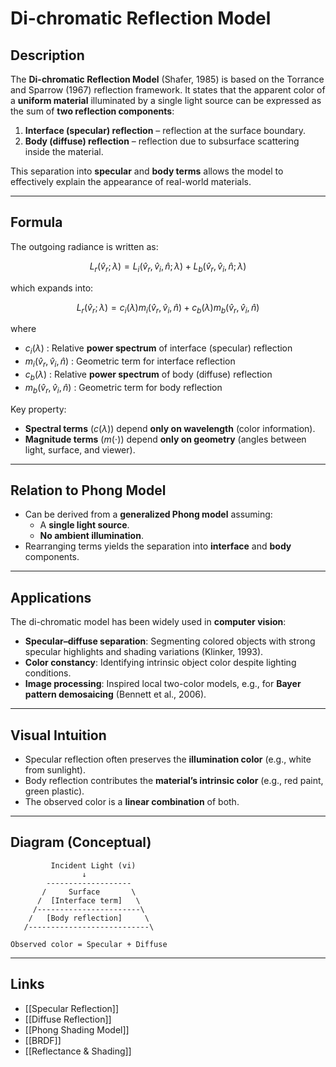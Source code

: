# Di-chromatic Reflection Model

## Description
The **Di-chromatic Reflection Model** (Shafer, 1985) is based on the Torrance and Sparrow (1967) reflection framework. It states that the apparent color of a **uniform material** illuminated by a single light source can be expressed as the sum of **two reflection components**:

1. **Interface (specular) reflection** – reflection at the surface boundary.  
2. **Body (diffuse) reflection** – reflection due to subsurface scattering inside the material.  

This separation into **specular** and **body terms** allows the model to effectively explain the appearance of real-world materials.

---

## Formula
The outgoing radiance is written as:

$$
L_r(\hat{v}_r; \lambda) = L_i(\hat{v}_r, \hat{v}_i, \hat{n}; \lambda) + L_b(\hat{v}_r, \hat{v}_i, \hat{n}; \lambda)
$$

which expands into:

$$
L_r(\hat{v}_r; \lambda) = c_i(\lambda)m_i(\hat{v}_r, \hat{v}_i, \hat{n}) + c_b(\lambda)m_b(\hat{v}_r, \hat{v}_i, \hat{n})
$$

where  

- $c_i(\lambda)$ : Relative **power spectrum** of interface (specular) reflection  
- $m_i(\hat{v}_r, \hat{v}_i, \hat{n})$ : Geometric term for interface reflection  
- $c_b(\lambda)$ : Relative **power spectrum** of body (diffuse) reflection  
- $m_b(\hat{v}_r, \hat{v}_i, \hat{n})$ : Geometric term for body reflection  

Key property:  
- **Spectral terms** ($c(\lambda)$) depend **only on wavelength** (color information).  
- **Magnitude terms** ($m(\cdot)$) depend **only on geometry** (angles between light, surface, and viewer).  

---

## Relation to Phong Model
- Can be derived from a **generalized Phong model** assuming:  
  - A **single light source**.  
  - **No ambient illumination**.  
- Rearranging terms yields the separation into **interface** and **body** components.  

---

## Applications
The di-chromatic model has been widely used in **computer vision**:  

- **Specular–diffuse separation**: Segmenting colored objects with strong specular highlights and shading variations (Klinker, 1993).  
- **Color constancy**: Identifying intrinsic object color despite lighting conditions.  
- **Image processing**: Inspired local two-color models, e.g., for **Bayer pattern demosaicing** (Bennett et al., 2006).  

---

## Visual Intuition
- Specular reflection often preserves the **illumination color** (e.g., white from sunlight).  
- Body reflection contributes the **material’s intrinsic color** (e.g., red paint, green plastic).  
- The observed color is a **linear combination** of both.  

---

## Diagram (Conceptual)
```
         Incident Light (vi)
                ↓
        -------------------
       /     Surface       \
      /  [Interface term]   \
     /-----------------------\
    /   [Body reflection]     \
   /---------------------------\

Observed color = Specular + Diffuse
```

---

## Links
- [[Specular Reflection]]  
- [[Diffuse Reflection]]  
- [[Phong Shading Model]]  
- [[BRDF]]  
- [[Reflectance & Shading]]